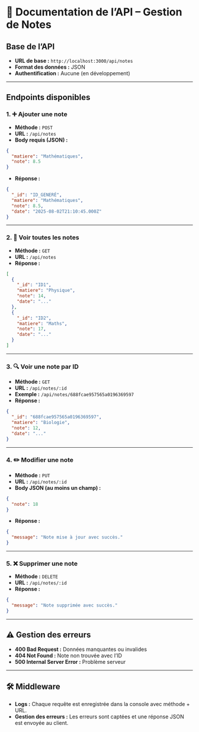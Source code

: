 # 📘 Documentation de l’API – Gestion de Notes

##  Base de l’API
- **URL de base :** `http://localhost:3000/api/notes`
- **Format des données :** JSON
- **Authentification :** Aucune (en développement)

---

##  Endpoints disponibles

### 1. ➕ Ajouter une note
- **Méthode :** `POST`
- **URL :** `/api/notes`
- **Body requis (JSON) :**
```json
{
  "matiere": "Mathématiques",
  "note": 8.5
}
```
- **Réponse :**
```json
{
  "_id": "ID_GENERÉ",
  "matiere": "Mathématiques",
  "note": 8.5,
  "date": "2025-08-02T21:10:45.000Z"
}
```

---

### 2. 📄 Voir toutes les notes
- **Méthode :** `GET`
- **URL :** `/api/notes`
- **Réponse :**
```json
[
  {
    "_id": "ID1",
    "matiere": "Physique",
    "note": 14,
    "date": "..."
  },
  {
    "_id": "ID2",
    "matiere": "Maths",
    "note": 17,
    "date": "..."
  }
]
```

---

### 3. 🔍 Voir une note par ID
- **Méthode :** `GET`
- **URL :** `/api/notes/:id`
- **Exemple :** `/api/notes/688fcae957565a0196369597`
- **Réponse :**
```json
{
  "_id": "688fcae957565a0196369597",
  "matiere": "Biologie",
  "note": 12,
  "date": "..."
}
```

---

### 4. ✏️ Modifier une note
- **Méthode :** `PUT`
- **URL :** `/api/notes/:id`
- **Body JSON (au moins un champ) :**
```json
{
  "note": 18
}
```
- **Réponse :**
```json
{
  "message": "Note mise à jour avec succès."
}
```

---

### 5. ❌ Supprimer une note
- **Méthode :** `DELETE`
- **URL :** `/api/notes/:id`
- **Réponse :**
```json
{
  "message": "Note supprimée avec succès."
}
```

---

## ⚠️ Gestion des erreurs
- **400 Bad Request :** Données manquantes ou invalides
- **404 Not Found :** Note non trouvée avec l’ID
- **500 Internal Server Error :** Problème serveur

---

## 🛠️ Middleware
- **Logs :** Chaque requête est enregistrée dans la console avec méthode + URL.
- **Gestion des erreurs :** Les erreurs sont captées et une réponse JSON est envoyée au client.